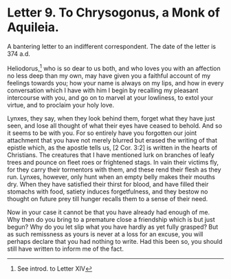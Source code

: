 <h1>Letter 9. To Chrysogonus, a Monk of Aquileia.</h1>

<p></i>A bantering letter to an indifferent correspondent. The date of the letter is 374 a.d.</i></p>

Heliodorus,[^P286_50271] who is so dear to us both, and who loves you with an affection no less deep than my own, may have given you a faithful account of my feelings towards you; how your name is always on my lips, and how in every conversation which I have with him I begin by recalling my pleasant intercourse with you, and go on to marvel at your lowliness, to extol your virtue, and to proclaim your holy love.

Lynxes, they say, when they look behind them, forget what they have just seen, and lose all thought of what their eyes have ceased to behold. And so it seems to be with you. For so entirely have you forgotten our joint attachment that you have not merely blurred but erased the writing of that epistle which, as the apostle tells us, [2 Cor. 3:2] is written in the hearts of Christians. The creatures that I have mentioned lurk on branches of leafy trees and pounce on fleet roes or frightened stags. In vain their victims fly, for they carry their tormentors with them, and these rend their flesh as they run. Lynxes, however, only hunt when an empty belly makes their mouths dry. When they have satisfied their thirst for blood, and have filled their stomachs with food, satiety induces forgetfulness, and they bestow no thought on future prey till hunger recalls them to a sense of their need.

Now in your case it cannot be that you have already had enough of me. Why then do you bring to a premature close a friendship which is but just begun? Why do you let slip what you have hardly as yet fully grasped? But as such remissness as yours is never at a loss for an excuse, you will perhaps declare that you had nothing to write. Had this been so, you should still have written to inform me of the fact.

[^P286_50271]:
	See introd. to Letter XIV
